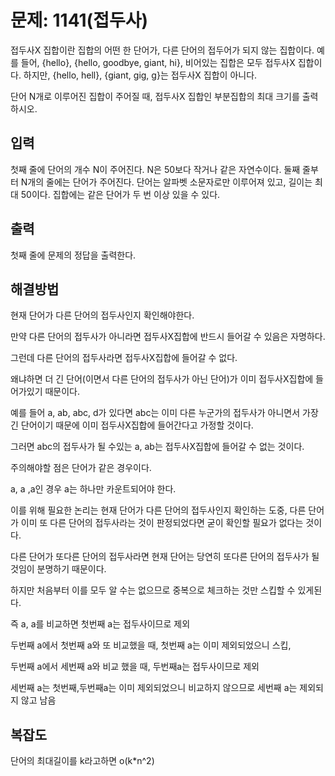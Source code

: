 # 문제: 1141(접두사)

접두사X 집합이란 집합의 어떤 한 단어가, 다른 단어의 접두어가 되지 않는 집합이다. 예를 들어, {hello}, {hello, goodbye, giant, hi}, 비어있는 집합은 모두 접두사X 집합이다. 하지만, {hello, hell}, {giant, gig, g}는 접두사X 집합이 아니다.

단어 N개로 이루어진 집합이 주어질 때, 접두사X 집합인 부분집합의 최대 크기를 출력하시오.

## 입력

첫째 줄에 단어의 개수 N이 주어진다. N은 50보다 작거나 같은 자연수이다. 둘째 줄부터 N개의 줄에는 단어가 주어진다. 단어는 알파벳 소문자로만 이루어져 있고, 길이는 최대 50이다. 집합에는 같은 단어가 두 번 이상 있을 수 있다.

## 출력

첫째 줄에 문제의 정답을 출력한다.

## 해결방법

현재 단어가 다른 단어의 접두사인지 확인해야한다.

만약 다른 단어의 접두사가 아니라면 접두사X집합에 반드시 들어갈 수 있음은 자명하다.

그런데 다른 단어의 접두사라면 접두사X집합에 들어갈 수 없다.

왜냐하면 더 긴 단어(이면서 다른 단어의 접두사가 아닌 단어)가 이미 접두사X집합에 들어가있기 때문이다.

예를 들어 a, ab, abc, d가 있다면 abc는 이미 다른 누군가의 접두사가 아니면서 가장 긴 단어이기 때문에 이미 접두사X집합에 들어간다고 가정할 것이다.

그러면 abc의 접두사가 될 수있는 a, ab는 접두사X집합에 들어갈 수 없는 것이다.

주의해야할 점은 단어가 같은 경우이다.

a, a ,a인 경우 a는 하나만 카운트되어야 한다.

이를 위해 필요한 논리는 현재 단어가 다른 단어의 접두사인지 확인하는 도중, 다른 단어가 이미 또 다른 단어의 접두사라는 것이 판정되었다면 굳이 확인할 필요가 없다는 것이다.

다른 단어가 또다른 단어의 접두사라면 현재 단어는 당연히 또다른 단어의 접두사가 될 것임이 분명하기 때문이다.

하지만 처음부터 이를 모두 알 수는 없으므로 중복으로 체크하는 것만 스킵할 수 있게된다.

즉 a, a를 비교하면 첫번째 a는 접두사이므로 제외

두번째 a에서 첫번째 a와 또 비교했을 때, 첫번째 a는 이미 제외되었으니 스킵,

두번째 a에서 세번째 a와 비교 했을 때, 두번째a는 접두사이므로 제외

세번째 a는 첫번째,두번째a는 이미 제외되었으니 비교하지 않으므로 세번째 a는 제외되지 않고 남음

## 복잡도

단어의 최대길이를 k라고하면
o(k*n^2)
